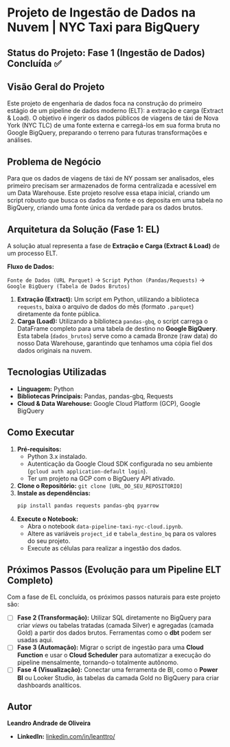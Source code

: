 # Projeto de Ingestão de Dados na Nuvem | NYC Taxi para BigQuery

## Status do Projeto: Fase 1 (Ingestão de Dados) Concluída ✅

## Visão Geral do Projeto

Este projeto de engenharia de dados foca na construção do primeiro estágio de um pipeline de dados moderno (ELT): a extração e carga (Extract & Load). O objetivo é ingerir os dados públicos de viagens de táxi de Nova York (NYC TLC) de uma fonte externa e carregá-los em sua forma bruta no Google BigQuery, preparando o terreno para futuras transformações e análises.

## Problema de Negócio

Para que os dados de viagens de táxi de NY possam ser analisados, eles primeiro precisam ser armazenados de forma centralizada e acessível em um Data Warehouse. Este projeto resolve essa etapa inicial, criando um script robusto que busca os dados na fonte e os deposita em uma tabela no BigQuery, criando uma fonte única da verdade para os dados brutos.

## Arquitetura da Solução (Fase 1: EL)

A solução atual representa a fase de **Extração e Carga (Extract & Load)** de um processo ELT.

**Fluxo de Dados:**

`Fonte de Dados (URL Parquet)` -> `Script Python (Pandas/Requests)` -> `Google BigQuery (Tabela de Dados Brutos)`

1.  **Extração (Extract):** Um script em Python, utilizando a biblioteca `requests`, baixa o arquivo de dados do mês (formato `.parquet`) diretamente da fonte pública.
2.  **Carga (Load):** Utilizando a biblioteca `pandas-gbq`, o script carrega o DataFrame completo para uma tabela de destino no **Google BigQuery**. Esta tabela (`dados_brutos`) serve como a camada Bronze (raw data) do nosso Data Warehouse, garantindo que tenhamos uma cópia fiel dos dados originais na nuvem.

## Tecnologias Utilizadas

- **Linguagem:** Python
- **Bibliotecas Principais:** Pandas, pandas-gbq, Requests
- **Cloud & Data Warehouse:** Google Cloud Platform (GCP), Google BigQuery

## Como Executar

1.  **Pré-requisitos:**
    - Python 3.x instalado.
    - Autenticação da Google Cloud SDK configurada no seu ambiente (`gcloud auth application-default login`).
    - Ter um projeto na GCP com o BigQuery API ativado.
2.  **Clone o Repositório:** `git clone [URL_DO_SEU_REPOSITORIO]`
3.  **Instale as dependências:**
    ```bash
    pip install pandas requests pandas-gbq pyarrow
    ```
4.  **Execute o Notebook:**
    - Abra o notebook `data-pipeline-taxi-nyc-cloud.ipynb`.
    - Altere as variáveis `project_id` e `tabela_destino_bq` para os valores do seu projeto.
    - Execute as células para realizar a ingestão dos dados.

## Próximos Passos (Evolução para um Pipeline ELT Completo)

Com a fase de EL concluída, os próximos passos naturais para este projeto são:

- [ ] **Fase 2 (Transformação):** Utilizar SQL diretamente no BigQuery para criar *views* ou tabelas tratadas (camada Silver) e agregadas (camada Gold) a partir dos dados brutos. Ferramentas como o **dbt** podem ser usadas aqui.
- [ ] **Fase 3 (Automação):** Migrar o script de ingestão para uma **Cloud Function** e usar o **Cloud Scheduler** para automatizar a execução do pipeline mensalmente, tornando-o totalmente autônomo.
- [ ] **Fase 4 (Visualização):** Conectar uma ferramenta de BI, como o **Power BI** ou Looker Studio, às tabelas da camada Gold no BigQuery para criar dashboards analíticos.

## Autor

**Leandro Andrade de Oliveira**
- **LinkedIn:** [linkedin.com/in/leanttro/](https://www.linkedin.com/in/leanttro/)

